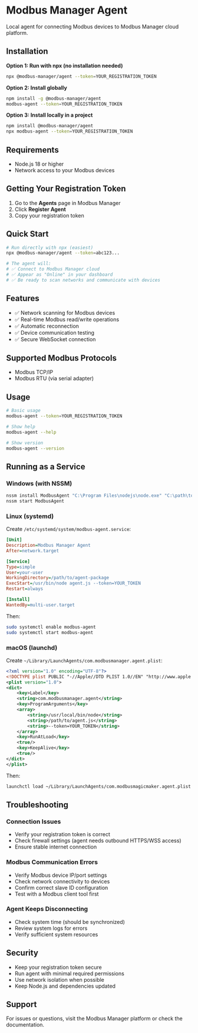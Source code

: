 # Modbus Manager Agent

Local agent for connecting Modbus devices to Modbus Manager cloud platform.

## Installation

**Option 1: Run with npx (no installation needed)**
```bash
npx @modbus-manager/agent --token=YOUR_REGISTRATION_TOKEN
```

**Option 2: Install globally**
```bash
npm install -g @modbus-manager/agent
modbus-agent --token=YOUR_REGISTRATION_TOKEN
```

**Option 3: Install locally in a project**
```bash
npm install @modbus-manager/agent
npx modbus-agent --token=YOUR_REGISTRATION_TOKEN
```

## Requirements

- Node.js 18 or higher
- Network access to your Modbus devices

## Getting Your Registration Token

1. Go to the **Agents** page in Modbus Manager
2. Click **Register Agent**
3. Copy your registration token

## Quick Start

```bash
# Run directly with npx (easiest)
npx @modbus-manager/agent --token=abc123...

# The agent will:
# ✅ Connect to Modbus Manager cloud
# ✅ Appear as "Online" in your dashboard
# ✅ Be ready to scan networks and communicate with devices
```

## Features

- ✅ Network scanning for Modbus devices
- ✅ Real-time Modbus read/write operations
- ✅ Automatic reconnection
- ✅ Device communication testing
- ✅ Secure WebSocket connection

## Supported Modbus Protocols

- Modbus TCP/IP
- Modbus RTU (via serial adapter)

## Usage

```bash
# Basic usage
modbus-agent --token=YOUR_REGISTRATION_TOKEN

# Show help
modbus-agent --help

# Show version
modbus-agent --version
```

## Running as a Service

### Windows (with NSSM)
```bash
nssm install ModbusAgent "C:\Program Files\nodejs\node.exe" "C:\path\to\agent.js --token=YOUR_TOKEN"
nssm start ModbusAgent
```

### Linux (systemd)
Create `/etc/systemd/system/modbus-agent.service`:
```ini
[Unit]
Description=Modbus Manager Agent
After=network.target

[Service]
Type=simple
User=your-user
WorkingDirectory=/path/to/agent-package
ExecStart=/usr/bin/node agent.js --token=YOUR_TOKEN
Restart=always

[Install]
WantedBy=multi-user.target
```

Then:
```bash
sudo systemctl enable modbus-agent
sudo systemctl start modbus-agent
```

### macOS (launchd)
Create `~/Library/LaunchAgents/com.modbusmanager.agent.plist`:
```xml
<?xml version="1.0" encoding="UTF-8"?>
<!DOCTYPE plist PUBLIC "-//Apple//DTD PLIST 1.0//EN" "http://www.apple.com/DTDs/PropertyList-1.0.dtd">
<plist version="1.0">
<dict>
    <key>Label</key>
    <string>com.modbusmanager.agent</string>
    <key>ProgramArguments</key>
    <array>
        <string>/usr/local/bin/node</string>
        <string>/path/to/agent.js</string>
        <string>--token=YOUR_TOKEN</string>
    </array>
    <key>RunAtLoad</key>
    <true/>
    <key>KeepAlive</key>
    <true/>
</dict>
</plist>
```

Then:
```bash
launchctl load ~/Library/LaunchAgents/com.modbusmagicmaker.agent.plist
```

## Troubleshooting

### Connection Issues
- Verify your registration token is correct
- Check firewall settings (agent needs outbound HTTPS/WSS access)
- Ensure stable internet connection

### Modbus Communication Errors
- Verify Modbus device IP/port settings
- Check network connectivity to devices
- Confirm correct slave ID configuration
- Test with a Modbus client tool first

### Agent Keeps Disconnecting
- Check system time (should be synchronized)
- Review system logs for errors
- Verify sufficient system resources

## Security

- Keep your registration token secure
- Run agent with minimal required permissions
- Use network isolation when possible
- Keep Node.js and dependencies updated

## Support

For issues or questions, visit the Modbus Manager platform or check the documentation.
